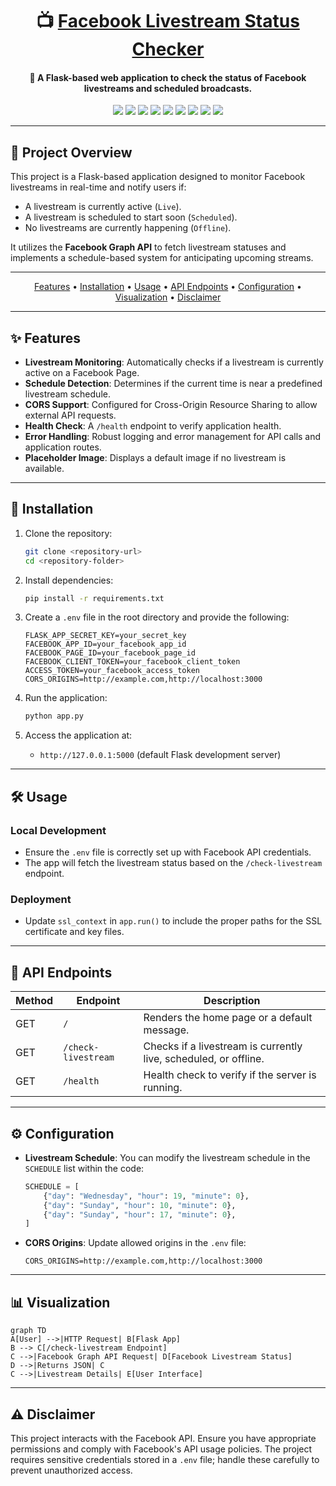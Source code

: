 <h1 align="center">📺 <a href="#">Facebook Livestream Status Checker</a></h1>

<h4 align="center">🔧 A Flask-based web application to check the status of Facebook livestreams and scheduled broadcasts.</h4>

<p align="center">
<a href="https://twitter.com/PinoyITSolution"><img src="https://img.shields.io/twitter/follow/PinoyITSolution?style=social"></a>
<a href="https://github.com/ronknight?tab=followers"><img src="https://img.shields.io/github/followers/ronknight?style=social"></a>
<a href="https://github.com/ronknight/ronknight/stargazers"><img src="https://img.shields.io/github/stars/BEPb/BEPb.svg?logo=github"></a>
<a href="https://github.com/ronknight/ronknight/network/members"><img src="https://img.shields.io/github/forks/BEPb/BEPb.svg?color=blue&logo=github"></a>
<a href="https://youtube.com/@PinoyITSolution"><img src="https://img.shields.io/youtube/channel/subscribers/UCeoETAlg3skyMcQPqr97omg"></a>
<a href="#"><img src="https://img.shields.io/badge/contributions-welcome-brightgreen.svg?style=flat"></a>
<a href="#"><img src="https://img.shields.io/badge/License-MIT-yellow.svg"></a>
<a href="#"><img src="https://img.shields.io/badge/Made%20with-Love-1f425f.svg"></a>
<a href="https://github.com/ronknight"><img src="https://img.shields.io/badge/Made%20with%20%F0%9F%A4%8D%20by%20-Ronknight%20-%20red"></a>
</p>

---

## 🌟 Project Overview
This project is a Flask-based application designed to monitor Facebook livestreams in real-time and notify users if:
- A livestream is currently active (`Live`).
- A livestream is scheduled to start soon (`Scheduled`).
- No livestreams are currently happening (`Offline`).

It utilizes the **Facebook Graph API** to fetch livestream statuses and implements a schedule-based system for anticipating upcoming streams.

---

<p align="center">
  <a href="#features">Features</a> •
  <a href="#installation">Installation</a> •
  <a href="#usage">Usage</a> •
  <a href="#api-endpoints">API Endpoints</a> •
  <a href="#configuration">Configuration</a> •
  <a href="#visualization">Visualization</a> •
  <a href="#disclaimer">Disclaimer</a>
</p>

---

## ✨ Features
- **Livestream Monitoring**: Automatically checks if a livestream is currently active on a Facebook Page.
- **Schedule Detection**: Determines if the current time is near a predefined livestream schedule.
- **CORS Support**: Configured for Cross-Origin Resource Sharing to allow external API requests.
- **Health Check**: A `/health` endpoint to verify application health.
- **Error Handling**: Robust logging and error management for API calls and application routes.
- **Placeholder Image**: Displays a default image if no livestream is available.

---

## 🚀 Installation

1. Clone the repository:
   ```bash
   git clone <repository-url>
   cd <repository-folder>
   ```

2. Install dependencies:
   ```bash
   pip install -r requirements.txt
   ```

3. Create a `.env` file in the root directory and provide the following:
   ```env
   FLASK_APP_SECRET_KEY=your_secret_key
   FACEBOOK_APP_ID=your_facebook_app_id
   FACEBOOK_PAGE_ID=your_facebook_page_id
   FACEBOOK_CLIENT_TOKEN=your_facebook_client_token
   ACCESS_TOKEN=your_facebook_access_token
   CORS_ORIGINS=http://example.com,http://localhost:3000
   ```

4. Run the application:
   ```bash
   python app.py
   ```

5. Access the application at:
   - `http://127.0.0.1:5000` (default Flask development server)

---

## 🛠 Usage

### Local Development
- Ensure the `.env` file is correctly set up with Facebook API credentials.
- The app will fetch the livestream status based on the `/check-livestream` endpoint.

### Deployment
- Update `ssl_context` in `app.run()` to include the proper paths for the SSL certificate and key files.

---

## 📡 API Endpoints

| Method | Endpoint            | Description                                      |
|--------|---------------------|--------------------------------------------------|
| GET    | `/`                 | Renders the home page or a default message.      |
| GET    | `/check-livestream` | Checks if a livestream is currently live, scheduled, or offline. |
| GET    | `/health`           | Health check to verify if the server is running. |

---

## ⚙️ Configuration

- **Livestream Schedule**:
  You can modify the livestream schedule in the `SCHEDULE` list within the code:
  ```python
  SCHEDULE = [
      {"day": "Wednesday", "hour": 19, "minute": 0},
      {"day": "Sunday", "hour": 10, "minute": 0},
      {"day": "Sunday", "hour": 17, "minute": 0},
  ]
  ```
- **CORS Origins**:
  Update allowed origins in the `.env` file:
  ```env
  CORS_ORIGINS=http://example.com,http://localhost:3000
  ```

---

## 📊 Visualization

```mermaid
graph TD
A[User] -->|HTTP Request| B[Flask App]
B --> C[/check-livestream Endpoint]
C -->|Facebook Graph API Request| D[Facebook Livestream Status]
D -->|Returns JSON| C
C -->|Livestream Details| E[User Interface]
```

---

## ⚠️ Disclaimer

This project interacts with the Facebook API. Ensure you have appropriate permissions and comply with Facebook's API usage policies. The project requires sensitive credentials stored in a `.env` file; handle these carefully to prevent unauthorized access.